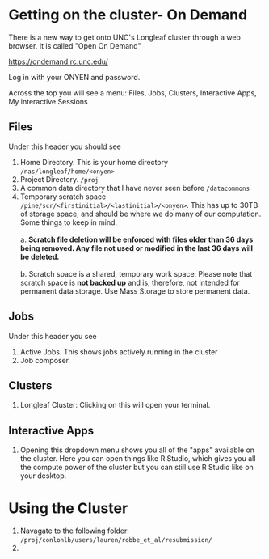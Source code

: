 
# Getting on the cluster- On Demand

There is a new way to get onto UNC's Longleaf cluster through a web browser. It is called "Open On Demand"

https://ondemand.rc.unc.edu/

Log in with your ONYEN and password.

Across the top you will see a menu: Files, Jobs, Clusters, Interactive Apps, My interactive Sessions
## Files
Under this header you should see
1. Home Directory. This is your home directory ```/nas/longleaf/home/<onyen>```
2. Project Directory. ```/proj``` 
3. A common data directory that I have never seen before ```/datacommons```
4. Temporary scratch space ```/pine/scr/<firstinitial>/<lastinitial>/<onyen>```. This has up to 30TB of storage space, and should be where we do many of our computation. Some things to keep in mind. <br><br>
  a. <b>Scratch file deletion will be enforced with files older than 36 days being removed. Any file not used or modified in the last 36 days will be deleted. </b><br><br>
  b. Scratch space is a shared, temporary work space. Please note that scratch space is <b>not backed up</b> and is, therefore, not intended for permanent data storage. Use Mass Storage to store permanent data.

## Jobs
Under this header you see
1. Active Jobs. This shows jobs actively running in the cluster
2. Job composer.

## Clusters
1. Longleaf Cluster: Clicking on this will open your terminal.

## Interactive Apps
1. Opening this dropdown menu shows you all of the "apps" available on the cluster. Here you can open things like R Studio, which gives you all the compute power of the cluster but you can still use R Studio like on your desktop.

# Using the Cluster
1. Navagate to the following folder: ```/proj/conlonlb/users/lauren/robbe_et_al/resubmission/```
2. 
